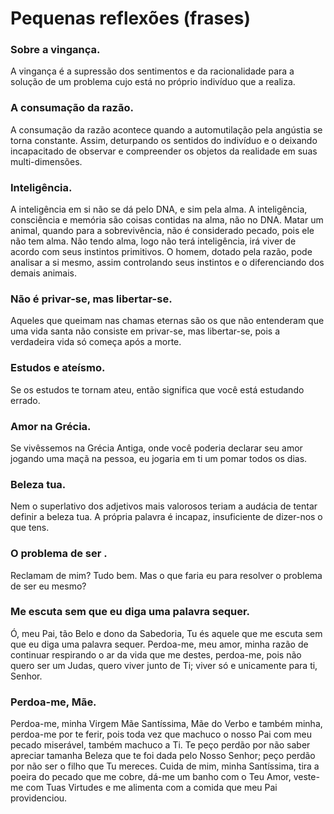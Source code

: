 # Pequenas reflexões (frases)

### Sobre a vingança.

A vingança é a supressão dos sentimentos e da racionalidade para a solução de um problema cujo está no próprio indivíduo que a realiza.

### A consumação da razão.

A consumação da razão acontece quando a automutilação pela angústia se torna constante. Assim, deturpando os sentidos do indivíduo e o deixando incapacitado de observar e compreender os objetos da realidade em suas multi-dimensões.

### Inteligência.

A inteligência em si não se dá pelo DNA, e sim pela alma. A inteligência, consciência e memória são coisas contidas na alma, não no DNA. Matar um animal, quando para a sobrevivência, não é considerado pecado, pois ele não tem alma. Não tendo alma, logo não terá inteligência, irá viver de acordo com seus instintos primitivos. O homem, dotado pela razão, pode analisar a si mesmo, assim controlando seus instintos e o diferenciando dos demais animais. 

### Não é privar-se, mas libertar-se.

Aqueles que queimam nas chamas eternas são os que não entenderam que uma vida santa não consiste em privar-se, mas libertar-se, pois a verdadeira vida só começa após a morte. 

### Estudos e ateísmo.

Se os estudos te tornam ateu, então significa que você está estudando errado. 

### Amor na Grécia.

Se vivêssemos na Grécia Antiga, onde você poderia declarar seu amor jogando uma maçã na pessoa, eu jogaria em ti um pomar todos os dias. 

### Beleza tua.

Nem o superlativo dos adjetivos mais valorosos teriam a audácia de tentar definir a beleza tua. A própria palavra é incapaz, insuficiente de dizer-nos o que tens. 

### O problema de ser .

Reclamam de mim? Tudo bem. Mas o que faria eu para resolver o problema de ser eu mesmo?

### Me escuta sem que eu diga uma palavra sequer.

Ó, meu Pai, tão Belo e dono da Sabedoria, Tu és aquele que me escuta sem que eu diga uma palavra sequer. Perdoa-me, meu amor, minha razão de continuar respirando o ar da vida que me destes, perdoa-me, pois não quero ser um Judas, quero viver junto de Ti; viver só e unicamente para ti, Senhor.

### Perdoa-me, Mãe.

Perdoa-me, minha Virgem Mãe Santíssima, Mãe do Verbo e também minha, perdoa-me por te ferir, pois toda vez que machuco o nosso Pai com meu pecado miserável, também machuco a Ti. Te peço perdão por não saber apreciar tamanha Beleza que te foi dada pelo Nosso Senhor; peço perdão por não ser o filho que Tu mereces. Cuida de mim, minha Santíssima, tira a poeira do pecado que me cobre, dá-me um banho com o Teu Amor, veste-me com Tuas Virtudes e me alimenta com a comida que meu Pai providenciou.